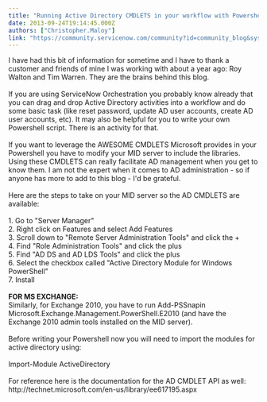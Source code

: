 ```yaml
---
title: "Running Active Directory CMDLETS in your workflow with Powershell"
date: 2013-09-24T19:14:45.000Z
authors: ["Christopher.Maloy"]
link: "https://community.servicenow.com/community?id=community_blog&sys_id=928da669dbd0dbc01dcaf3231f961986"
---
```

<p>I have had this bit of information for sometime and I have to thank a customer and friends of mine I was working with about a year ago: Roy Walton and Tim Warren. They are the brains behind this blog.<br /><br />If you are using ServiceNow Orchestration you probably know already that you can drag and drop Active Directory activities into a workflow and do some basic task (like reset password, update AD user accounts, create AD user accounts, etc). It may also be helpful for you to write your own Powershell script. There is an activity for that. <br /><br />If you want to leverage the AWESOME CMDLETS Microsoft provides in your Powershell you have to modify your MID server to include the libraries. Using these CMDLETS can really facilitate AD management when you get to know them. I am not the expert when it comes to AD administration - so if anyone has more to add to this blog - I'd be grateful.<br /><br />Here are the steps to take on your MID server so the AD CMDLETS are available:<br /><br />1. Go to "Server Manager"<br />2. Right click on Features and select Add Features<br />3. Scroll down to "Remote Server Administration Tools" and click the +<br />4. Find "Role Administration Tools" and click the plus<br />5. Find "AD DS and AD LDS Tools" and click the plus<br />6. Select the checkbox called "Active Directory Module for Windows PowerShell"<br />7. Install<br /><br /><b>FOR MS EXCHANGE:</b><br />Similarly, for Exchange 2010, you have to run Add-PSSnapin Microsoft.Exchange.Management.PowerShell.E2010 (and have the Exchange 2010 admin tools installed on the MID server).<br /><br />Before writing your Powershell now you will need to import the modules for active directory using:<br /><br />Import-Module ActiveDirectory<br /><br />For reference here is the documentation for the AD CMDLET API as well:<br />http://technet.microsoft.com/en-us/library/ee617195.aspx</p>